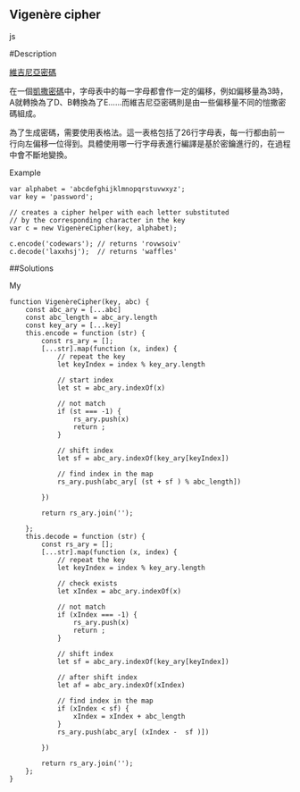 ## Vigenère cipher
js
 
#Description

[維吉尼亞密碼](https://zh.wikipedia.org/wiki/%E7%BB%B4%E5%90%89%E5%B0%BC%E4%BA%9A%E5%AF%86%E7%A0%81)

在一個[凱撒密碼](https://zh.wikipedia.org/wiki/%E5%87%B1%E6%92%92%E5%AF%86%E7%A2%BC)中，字母表中的每一字母都會作一定的偏移，例如偏移量為3時，A就轉換為了D、B轉換為了E……而維吉尼亞密碼則是由一些偏移量不同的愷撒密碼組成。

為了生成密碼，需要使用表格法。這一表格包括了26行字母表，每一行都由前一行向左偏移一位得到。具體使用哪一行字母表進行編譯是基於密鑰進行的，在過程中會不斷地變換。

Example

    var alphabet = 'abcdefghijklmnopqrstuvwxyz';
    var key = 'password';

    // creates a cipher helper with each letter substituted
    // by the corresponding character in the key
    var c = new VigenèreCipher(key, alphabet);

    c.encode('codewars'); // returns 'rovwsoiv'
    c.decode('laxxhsj');  // returns 'waffles'


##Solutions

My

    function VigenèreCipher(key, abc) {
        const abc_ary = [...abc]
        const abc_length = abc_ary.length
        const key_ary = [...key]
        this.encode = function (str) {
            const rs_ary = [];
            [...str].map(function (x, index) {
                // repeat the key
                let keyIndex = index % key_ary.length
                
                // start index
                let st = abc_ary.indexOf(x)
                
                // not match
                if (st === -1) {
                    rs_ary.push(x)
                    return ;
                }
                
                // shift index
                let sf = abc_ary.indexOf(key_ary[keyIndex])
                
                // find index in the map
                rs_ary.push(abc_ary[ (st + sf ) % abc_length])
            
            })
            
            return rs_ary.join('');
            
        };
        this.decode = function (str) {
            const rs_ary = [];
            [...str].map(function (x, index) {
                // repeat the key
                let keyIndex = index % key_ary.length
                
                // check exists 
                let xIndex = abc_ary.indexOf(x)
                
                // not match
                if (xIndex === -1) {
                    rs_ary.push(x)
                    return ;
                }
                
                // shift index
                let sf = abc_ary.indexOf(key_ary[keyIndex])
                
                // after shift index
                let af = abc_ary.indexOf(xIndex)
                
                // find index in the map
                if (xIndex < sf) {
                    xIndex = xIndex + abc_length
                }
                rs_ary.push(abc_ary[ (xIndex -  sf )])
            
            })
            
            return rs_ary.join('');
        };
    }





